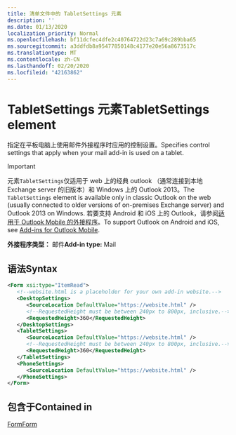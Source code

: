```yaml
---
title: 清单文件中的 TabletSettings 元素
description: ''
ms.date: 01/13/2020
localization_priority: Normal
ms.openlocfilehash: bf11dcfec4dfe2c40764722d23c7a69c289bba65
ms.sourcegitcommit: a3ddfdb8a95477850148c4177e20e56a8673517c
ms.translationtype: MT
ms.contentlocale: zh-CN
ms.lasthandoff: 02/20/2020
ms.locfileid: "42163862"
---
```

# <a name="tabletsettings-element"></a><span data-ttu-id="d0269-102">TabletSettings 元素</span><span class="sxs-lookup"><span data-stu-id="d0269-102">TabletSettings element</span></span>

<span data-ttu-id="d0269-103">指定在平板电脑上使用邮件外接程序时应用的控制设置。</span><span class="sxs-lookup"><span data-stu-id="d0269-103">Specifies control settings that apply when your mail add-in is used on a tablet.</span></span>

> [!IMPORTANT]
> <span data-ttu-id="d0269-104">元素`TabletSettings`仅适用于 web 上的经典 outlook （通常连接到本地 Exchange server 的旧版本）和 Windows 上的 Outlook 2013。</span><span class="sxs-lookup"><span data-stu-id="d0269-104">The `TabletSettings` element is available only in classic Outlook on the web (usually connected to older versions of on-premises Exchange server) and Outlook 2013 on Windows.</span></span> <span data-ttu-id="d0269-105">若要支持 Android 和 iOS 上的 Outlook，请参阅[适用于 Outlook Mobile 的外接程序](../../outlook/outlook-mobile-addins.md)。</span><span class="sxs-lookup"><span data-stu-id="d0269-105">To support Outlook on Android and iOS, see [Add-ins for Outlook Mobile](../../outlook/outlook-mobile-addins.md).</span></span>

<span data-ttu-id="d0269-106">**外接程序类型：** 邮件</span><span class="sxs-lookup"><span data-stu-id="d0269-106">**Add-in type:** Mail</span></span>

## <a name="syntax"></a><span data-ttu-id="d0269-107">语法</span><span class="sxs-lookup"><span data-stu-id="d0269-107">Syntax</span></span>

```XML
<Form xsi:type="ItemRead">
   <!--website.html is a placeholder for your own add-in website.-->
   <DesktopSettings>
      <SourceLocation DefaultValue="https://website.html" />
      <!--RequestedHeight must be between 240px to 800px, inclusive.-->
      <RequestedHeight>360</RequestedHeight>
   </DesktopSettings>
   <TabletSettings>
      <SourceLocation DefaultValue="https://website.html" />
      <!--RequestedHeight must be between 240px to 800px, inclusive.-->
      <RequestedHeight>360</RequestedHeight>
   </TabletSettings>
   <PhoneSettings>
      <SourceLocation DefaultValue="https://website.html" />
   </PhoneSettings>
</Form>
```

## <a name="contained-in"></a><span data-ttu-id="d0269-108">包含于</span><span class="sxs-lookup"><span data-stu-id="d0269-108">Contained in</span></span>

[<span data-ttu-id="d0269-109">Form</span><span class="sxs-lookup"><span data-stu-id="d0269-109">Form</span></span>](form.md)


